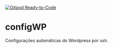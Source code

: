 [![Gitpod Ready-to-Code](https://img.shields.io/badge/Gitpod-Ready--to--Code-blue?logo=gitpod)](https://gitpod.io/#https://github.com/GabrielSantosDoNascimentoSilva/configWP) 

# configWP
Configurações automáticas do Wordpress por ssh.
